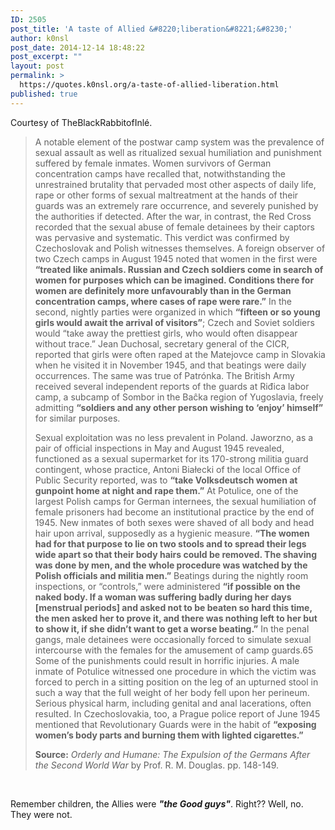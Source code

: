 ```yaml
---
ID: 2505
post_title: 'A taste of Allied &#8220;liberation&#8221;&#8230;'
author: k0nsl
post_date: 2014-12-14 18:48:22
post_excerpt: ""
layout: post
permalink: >
  https://quotes.k0nsl.org/a-taste-of-allied-liberation.html
published: true
---
```

Courtesy of TheBlackRabbitofInlé.
<blockquote>A notable element of the postwar camp system was the prevalence of sexual assault as well as ritualized sexual humiliation and punishment suffered by female inmates. Women survivors of German concentration camps have recalled that, notwithstanding the unrestrained brutality that pervaded most other aspects of daily life, rape or other forms of sexual maltreatment at the hands of their guards was an extremely rare occurrence, and severely punished by the authorities if detected. After the war, in contrast, the Red Cross recorded that the sexual abuse of female detainees by their captors was pervasive and systematic. This verdict was confirmed by Czechoslovak and Polish witnesses themselves. A foreign observer of two Czech camps in August 1945 noted that women in the first were <strong>“treated like animals. Russian and Czech soldiers come in search of women for purposes which can be imagined. Conditions there for women are definitely more unfavourably than in the German concentration camps, where cases of rape were rare.”</strong> In the second, nightly parties were organized in which <strong>“fifteen or so young girls would await the arrival of visitors”</strong>; Czech and Soviet soldiers would “take away the prettiest girls, who would often disappear without trace.” Jean Duchosal, secretary general of the CICR, reported that girls were often raped at the Matejovce camp in Slovakia when he visited it in November 1945, and that beatings were daily occurrences. The same was true of Patrónka. The British Army received several independent reports of the guards at Riđica labor camp, a subcamp of Sombor in the Baĉka region of Yugoslavia, freely admitting <strong>“soldiers and any other person wishing to ‘enjoy’ himself”</strong> for similar purposes.

Sexual exploitation was no less prevalent in Poland. Jaworzno, as a pair of official inspections in May and August 1945 revealed, functioned as a sexual supermarket for its 170-strong militia guard contingent, whose practice, Antoni Białecki of the local Office of Public Security reported, was to <strong>“take Volksdeutsch women at gunpoint home at night and rape them.”</strong> At Potulice, one of the largest Polish camps for German internees, the sexual humiliation of female prisoners had become an institutional practice by the end of 1945. New inmates of both sexes were shaved of all body and head hair upon arrival, supposedly as a hygienic measure. <strong>“The women had for that purpose to lie on two stools and to spread their legs wide apart so that their body hairs could be removed. The shaving was done by men, and the whole procedure was watched by the Polish officials and militia men.”</strong> Beatings during the nightly room inspections, or “controls,” were administered <strong>“if possible on the naked body. If a woman was suffering badly during her days [menstrual periods] and asked not to be beaten so hard this time, the men asked her to prove it, and there was nothing left to her but to show it, if she didn’t want to get a worse beating.”</strong> In the penal gangs, male detainees were occasionally forced to simulate sexual intercourse with the females for the amusement of camp guards.65 Some of the punishments could result in horrific injuries. A male inmate of Potulice witnessed one procedure in which the victim was forced to perch in a sitting position on the leg of an upturned stool in such a way that the full weight of her body fell upon her perineum. Serious physical harm, including genital and anal lacerations, often resulted. In Czechoslovakia, too, a Prague police report of June 1945 mentioned that Revolutionary Guards were in the habit of <strong>“exposing women’s body parts and burning them with lighted cigarettes.”</strong>

<strong>Source:</strong> <em>Orderly and Humane: The Expulsion of the Germans After the Second World War</em> by Prof. R. M. Douglas. pp. 148-149.</blockquote>
&nbsp;

Remember children, the Allies were <strong><i>"the Good guys"</i></strong>. Right?? Well, no. They were not.